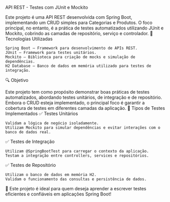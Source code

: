 API REST - Testes com JUnit e Mockito

Este projeto é uma API REST desenvolvida com Spring Boot, implementando um CRUD simples para Categorias e Produtos. O foco principal, no entanto, é a prática de testes automatizados utilizando JUnit e Mockito, cobrindo as camadas de repositório, serviço e controlador.
🚀 Tecnologias Utilizadas

    Spring Boot – Framework para desenvolvimento de APIs REST.
    JUnit – Framework para testes unitários.
    Mockito – Biblioteca para criação de mocks e simulação de dependências.
    H2 Database – Banco de dados em memória utilizado para testes de integração.

🔍 Objetivo

Este projeto tem como propósito demonstrar boas práticas de testes automatizados, abordando testes unitários, de integração e de repositório. Embora o CRUD esteja implementado, o principal foco é garantir a cobertura de testes em diferentes camadas da aplicação.
🧪 Tipos de Testes Implementados
✅ Testes Unitários

    Validam a lógica de negócio isoladamente.
    Utilizam Mockito para simular dependências e evitar interações com o banco de dados real.

✅ Testes de Integração

    Utilizam @SpringBootTest para carregar o contexto da aplicação.
    Testam a integração entre controllers, services e repositórios.

✅ Testes de Repositório

    Utilizam o banco de dados em memória H2.
    Validam o funcionamento das consultas e persistência de dados.

📌 Este projeto é ideal para quem deseja aprender a escrever testes eficientes e confiáveis em aplicações Spring Boot!
